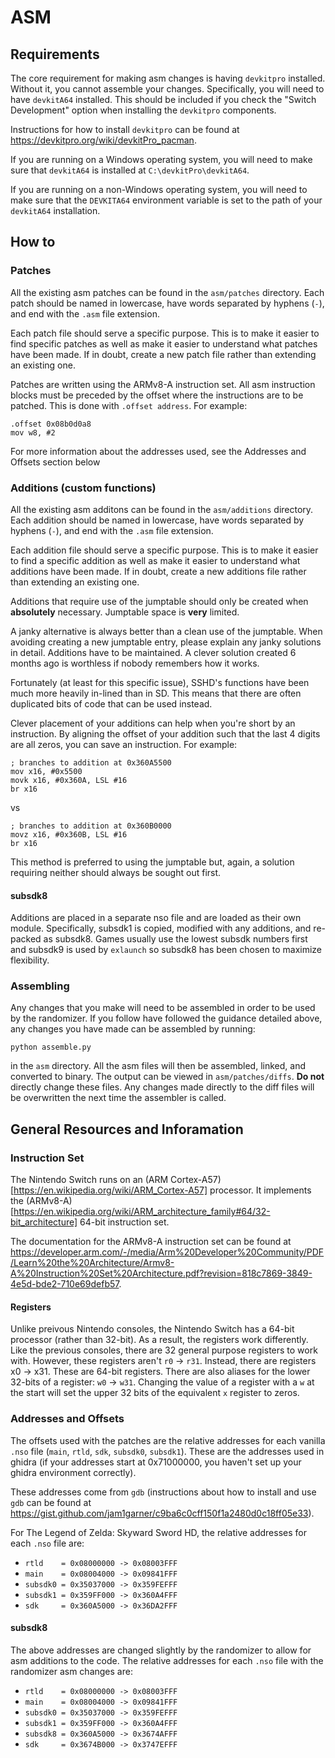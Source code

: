 # ASM

## Requirements

The core requirement for making asm changes is having `devkitpro` installed.
Without it, you cannot assemble your changes. Specifically, you will need to
have `devkitA64` installed. This should be included if you check the "Switch
Development" option when installing the `devkitpro` components.

Instructions for how to install `devkitpro` can be found at
https://devkitpro.org/wiki/devkitPro_pacman.

If you are running on a Windows operating system, you will need to make sure
that `devkitA64` is installed at `C:\devkitPro\devkitA64`.

If you are running on a non-Windows operating system, you will need to make
sure that the `DEVKITA64` environment variable is set to the path of your
`devkitA64` installation.

## How to

### Patches

All the existing asm patches can be found in the `asm/patches` directory.
Each patch should be named in lowercase, have words separated by hyphens
(`-`), and end with the `.asm` file extension.

Each patch file should serve a specific purpose. This is to make it easier to
find specific patches as well as make it easier to understand what patches
have been made. If in doubt, create a new patch file rather than extending an
existing one.

Patches are written using the ARMv8-A instruction set. All asm instruction
blocks must be preceded by the offset where the instructions are to be
patched. This is done with `.offset address`. For example:

```
.offset 0x08b0d0a8
mov w8, #2
```

For more information about the addresses used, see the Addresses and Offsets
section below

### Additions (custom functions)

All the existing asm additons can be found in the `asm/additions` directory.
Each addition should be named in lowercase, have words separated by hyphens
(`-`), and end with the `.asm` file extension.

Each addition file should serve a specific purpose. This is to make it easier
to find a specific addition as well as make it easier to understand what
additions have been made. If in doubt, create a new additions file rather than
extending an existing one.

Additions that require use of the jumptable should only be created when
**absolutely** necessary. Jumptable space is **very** limited.

A janky alternative is always better than a clean use of the jumptable. When
avoiding creating a new jumptable entry, please explain any janky solutions in
detail. Additions have to be maintained. A clever solution created 6 months
ago is worthless if nobody remembers how it works.

Fortunately (at least for this specific issue), SSHD's functions have been
much more heavily in-lined than in SD. This means that there are often
duplicated bits of code that can be used instead.

Clever placement of your additions can help when you're short by an
instruction. By aligning the offset of your addition such that the last 4
digits are all zeros, you can save an instruction. For example:

```
; branches to addition at 0x360A5500
mov x16, #0x5500
movk x16, #0x360A, LSL #16
br x16
```

vs

```
; branches to addition at 0x360B0000
movz x16, #0x360B, LSL #16
br x16
```

This method is preferred to using the jumptable but, again, a solution
requiring neither should always be sought out first.

#### subsdk8
Additions are placed in a separate nso file and are loaded as their own
module. Specifically, subsdk1 is copied, modified with any additions, and
re-packed as subsdk8. Games usually use the lowest subsdk numbers first and
subsdk9 is used by `exlaunch` so subsdk8 has been chosen to maximize
flexibility.

### Assembling

Any changes that you make will need to be assembled in order to be used by the
randomizer. If you follow have followed the guidance detailed above, any
changes you have made can be assembled by running:

```python assemble.py```

in the `asm` directory. All the asm files will then be assembled, linked, and
converted to binary. The output can be viewed in `asm/patches/diffs`.
**Do not** directly change these files. Any changes made directly to the diff
files will be overwritten the next time the assembler is called.

## General Resources and Inforamation

### Instruction Set

The Nintendo Switch runs on an
(ARM Cortex-A57)[https://en.wikipedia.org/wiki/ARM_Cortex-A57] processor. It
implements the
(ARMv8-A)[https://en.wikipedia.org/wiki/ARM_architecture_family#64/32-bit_architecture]
64-bit instruction set.

The documentation for the ARMv8-A instruction set can be found at
https://developer.arm.com/-/media/Arm%20Developer%20Community/PDF/Learn%20the%20Architecture/Armv8-A%20Instruction%20Set%20Architecture.pdf?revision=818c7869-3849-4e5d-bde2-710e69defb57.

#### Registers

Unlike preivous Nintendo consoles, the Nintendo Switch has a 64-bit processor
(rather than 32-bit). As a result, the registers work differently. Like the
previous consoles, there are 32 general purpose registers to work with.
However, these registers aren't `r0` -> `r31`. Instead, there are registers
x0 -> x31. These are 64-bit registers. There are also aliases for the lower
32-bits of a register: `w0` -> `w31`. Changing the value of a register with a
`w` at the start will set the upper 32 bits of the equivalent `x` register to
zeros.

### Addresses and Offsets

The offsets used with the patches are the relative addresses for each vanilla
`.nso` file (`main`, `rtld`, `sdk`, `subsdk0`, `subsdk1`). These are the
addresses used in ghidra (if your addresses start at 0x71000000, you haven't
set up your ghidra environment correctly).

These addresses come from `gdb` (instructions about how to install and use
`gdb` can be found at
https://gist.github.com/jam1garner/c9ba6c0cff150f1a2480d0c18ff05e33).

For The Legend of Zelda: Skyward Sword HD, the relative addresses for each
`.nso` file are:
* `rtld    = 0x08000000 -> 0x08003FFF`
* `main    = 0x08004000 -> 0x09841FFF`
* `subsdk0 = 0x35037000 -> 0x359FEFFF`
* `subsdk1 = 0x359FF000 -> 0x360A4FFF`
* `sdk     = 0x360A5000 -> 0x36DA2FFF`

#### subsdk8

The above addresses are changed slightly by the randomizer to allow for asm
additions to the code. The relative addresses for each `.nso` file with the
randomizer asm changes are:
* `rtld    = 0x08000000 -> 0x08003FFF`
* `main    = 0x08004000 -> 0x09841FFF`
* `subsdk0 = 0x35037000 -> 0x359FEFFF`
* `subsdk1 = 0x359FF000 -> 0x360A4FFF`
* `subsdk8 = 0x360A5000 -> 0x3674AFFF`
* `sdk     = 0x3674B000 -> 0x3747EFFF`